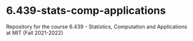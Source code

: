 # 6.439-stats-comp-applications
Repository for the course 6.439 - Statistics, Computation and Applications at MIT (Fall 2021-2022)
